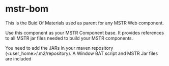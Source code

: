 # mstr-bom
This is the Buid Of Materials used as parent for any MSTR Web component.

Use this component as your MSTR Component base. It provides references to all MSTR jar files needed to build your MSTR components.

You need to add the JARs in your maven repository (<user_home>/.m2/repository). A Window BAT script and MSTR Jar files are included
